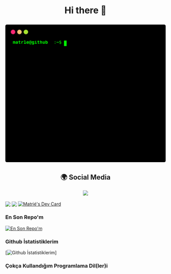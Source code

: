 # <p align="center"> Hi there 👋 </p>
<p align="center">
<a href="https://github.com/matr1e"></a><img src="./matr1e.svg"></img>
</p>


## <p align="center">  🌍 Social Media </p>

<p align="center">
<a href="https://www.instagram.com/matr1e/"><img src="https://img.shields.io/badge/Matrié%20-D90070.svg?&style=for-the-badge&logo=instagram&logoColor=white"></a>
</p>

<img align="center" src="https://spotify-github-profile.vercel.app/api/view?uid=31rztp4eqaxbifu4twrgho3vbg2e&cover_image=true&theme=default&bar_color=53b14f&bar_color_cover=false"></img> <img align="center" src="https://lanyard-profile-readme.vercel.app/api/927598578757664769?theme=light&bg=0372ad&animated=false&hideDiscrim=true&borderRadius=30px&idleMessage=Probably%20doing%20something%20else..."></img> <a href="https://app.daily.dev/Matrie"><img align="center" src="https://api.daily.dev/devcards/44fbfc6d2d644fea95d8840021ca5f10.png?r=u0g" width="260" height="400" alt="Matrié's Dev Card"/></a>

  
### En Son Repo'm
[![En Son Repo'm](https://github-readme-stats.vercel.app/api/pin/?username=matr1e&repo=supervizor-bot)](https://github.com/anuraghazra/github-readme-stats) 
### Github İstatistiklerim
[![Github İstatistiklerim](https://github-readme-stats.vercel.app/api?username=matr1e&show_icons=true&bg_color=DEG,COLOR10,COLOR3)]
### Çokça Kullandığım Programlama Dil(ler)i








